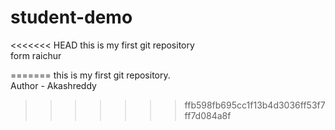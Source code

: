 # student-demo
<<<<<<< HEAD
this is my first git repository
<br>
form raichur

=======
this is my first git repository.
<br>
Author - Akashreddy
>>>>>>> ffb598fb695cc1f13b4d3036ff53f7ff7d084a8f
